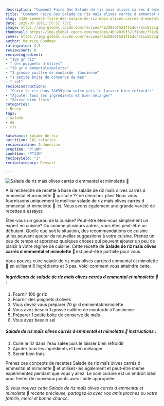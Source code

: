 ```yaml
---
description: "Comment Faire Des Salade de riz maïs olives carrés d emmental et mimolette 🧀"
title: "Comment Faire Des Salade de riz maïs olives carrés d emmental et mimolette 🧀"
slug: 4426-comment-faire-des-salade-de-riz-mais-olives-carres-d-emmental-et-mimolette
date: 2020-07-18T11:56:57.737Z
image: https://img-global.cpcdn.com/recipes/4b32036f521f1bdc/751x532cq70/salade-de-riz-mais-olives-carres-d-emmental-et-mimolette-🧀-photo-principale-de-la-recette.jpg
thumbnail: https://img-global.cpcdn.com/recipes/4b32036f521f1bdc/751x532cq70/salade-de-riz-mais-olives-carres-d-emmental-et-mimolette-🧀-photo-principale-de-la-recette.jpg
cover: https://img-global.cpcdn.com/recipes/4b32036f521f1bdc/751x532cq70/salade-de-riz-mais-olives-carres-d-emmental-et-mimolette-🧀-photo-principale-de-la-recette.jpg
author: Maurice Goodman
ratingvalue: 4.5
reviewcount: 8
recipeingredient:
- "100 gr riz"
- " des poignets d olives"
- "70 gr d emmentalmimolette"
- "1 grosse cuillre de moutarde  lancienne"
- "1 petite boite de conserve de mas"
- " sel"
recipeinstructions:
- "Cuire le riz dans l&#39;eau salee puis le laisser bien refroidir"
- "Ajouter tous les ingrédients et bien mélanger"
- "Servir bien frais"
categories:
- Resep
tags:
- salade
- de
- riz

katakunci: salade de riz 
nutrition: 101 calories
recipecuisine: Indonesian
preptime: "PT18M"
cooktime: "PT31M"
recipeyield: "1"
recipecategory: Dessert

---
```



![Salade de riz maïs olives carrés d emmental et mimolette 🧀](https://img-global.cpcdn.com/recipes/4b32036f521f1bdc/751x532cq70/salade-de-riz-mais-olives-carres-d-emmental-et-mimolette-🧀-photo-principale-de-la-recette.jpg)

A la recherche de recette à base de salade de riz maïs olives carrés d emmental et mimolette 🧀 parfaite ?? ne cherchez plus! Nous vous fournissons uniquement le meilleur salade de riz maïs olives carrés d emmental et mimolette 🧀 ici. Nous avons également une grande variété de recettes à essayer.

Êtes-vous un gourou de la cuisine? Peut-être êtes-vous simplement un expert en cuisine? Ou comme plusieurs autres, vous êtes peut-être un débutant. Quelle que soit la situation, des recommandations de cuisine utiles peuvent ajouter de nouvelles suggestions à votre cuisine. Prenez un peu de temps et apprenez quelques choses qui peuvent ajouter un peu de plaisir à votre régime de cuisine. Cette recette de <strong> Salade de riz maïs olives carrés d emmental et mimolette 🧀 </strong> est peut-être parfaite pour vous.

<!--inarticleads1-->

Vous pouvez cuire salade de riz maïs olives carrés d emmental et mimolette 🧀 en utilisant 6 Ingrédients et 3 pas. Voici comment vous atteindre cette.

##### Ingrédients de salade de riz maïs olives carrés d emmental et mimolette 🧀 :

1. Fournir 100 gr riz
1. Fournir  des poignets d olives
1. Vous devez vous préparer 70 gr d emmental/mimolette
1. Vous avez besoin 1 grosse cuillère de moutarde à l&#39;ancienne
1. Préparer 1 petite boite de conserve de maïs
1. Vous avez besoin  sel




<!--inarticleads2-->

##### Salade de riz maïs olives carrés d emmental et mimolette 🧀 instructions :

1. Cuire le riz dans l&#39;eau salee puis le laisser bien refroidir
1. Ajouter tous les ingrédients et bien mélanger
1. Servir bien frais




<!--inarticleads1-->

<p>
Prenez ces concepts de recettes Salade de riz maïs olives carrés d emmental et mimolette 🧀 et utilisez-les également et peut-être même expérimentez pendant que vous y allez. Le coin cuisine est un endroit idéal pour tenter de nouveaux points avec l'aide appropriée.
</p>

<p>
<i>Si vous trouvez cette Salade de riz maïs olives carrés d emmental et mimolette 🧀 recette précieuse, partagez-la avec vos amis proches ou votre famille, merci et bonne chance.</i>
</p>
